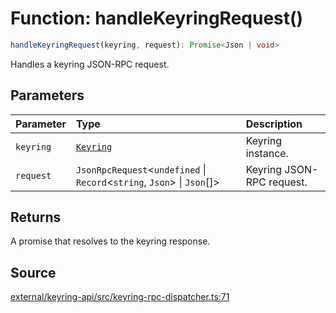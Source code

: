 # Function: handleKeyringRequest()

```ts
handleKeyringRequest(keyring, request): Promise<Json | void>
```

Handles a keyring JSON-RPC request.

## Parameters

| Parameter | Type | Description |
| :------ | :------ | :------ |
| `keyring` | [`Keyring`](../type-aliases/Keyring.md) | Keyring instance. |
| `request` | `JsonRpcRequest`<`undefined` \| `Record`<`string`, `Json`\> \| `Json`[]\> | Keyring JSON-RPC request. |

## Returns

A promise that resolves to the keyring response.

## Source

[external/keyring-api/src/keyring-rpc-dispatcher.ts:71](https://github.com/MetaMask/keyring-api/blob/1c8eeb9/src/keyring-rpc-dispatcher.ts#L71)
